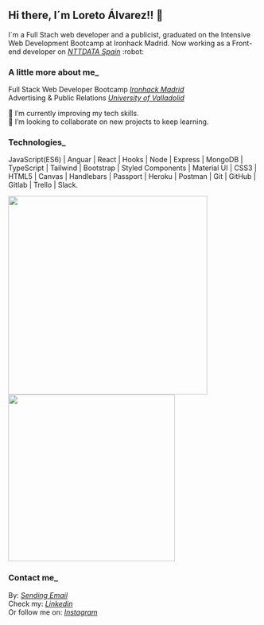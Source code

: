 ## Hi there, I´m Loreto Álvarez!! 👋 
<p>I´m a Full Stach web developer and a publicist, graduated on the Intensive Web Development Bootcamp at Ironhack Madrid. Now working as a Front-end developer on <i><a href="https://es.nttdata.com/" :target="_blank">NTTDATA Spain</a></i> :robot: </p>

### A little more about me_
Full Stack Web Developer Bootcamp <i><a href="https://www.ironhack.com/es" target="_blank">Ironhack Madrid</a></i> </br>
Advertising & Public Relations <i><a href="https://www.uva.es/export/sites/uva/" target="_blank">University of Valladolid</a></i> <br />

:muscle: I’m currently improving my tech skills. </br>
👯 I’m looking to collaborate on new projects to keep learning. </br>


### Technologies_

JavaScript(ES6) | Anguar | React | Hooks | Node | Express | MongoDB | TypeScript | Tailwind | Bootstrap | Styled Components | Material UI |  CSS3 | HTML5 | Canvas | Handlebars | Passport | Heroku | Postman | Git | GitHub | Gitlab | Trello | Slack.

<a href="https://github.com/loretoavoces">
  <img align="center" width="400" src="https://github-readme-stats.vercel.app/api?username=loretoavoces&show_icons=true&theme=nightowl" />
</a>
<a href="https://github.com/loretoavoces?tab=repositories">
  <img align="center" width="335" src="https://github-readme-stats.vercel.app/api/top-langs/?username=loretoavoces&layout=compact&theme=nightowl" />
</a>

### Contact me_
By: <i><a href = "mailto: loretoavoces@gmail.com" target="_blank">Sending Email</a></i> <br />
Check my: <i><a href="https://www.linkedin.com/in/loreto-alvarez-voces/" target="_blank">Linkedin</a></i> </br>
Or follow me on: <i><a href="https://www.instagram.com/loretoavoces/" target="_blank">Instagram</a></i> 


<!--
**loretoavoces/loretoavoces** is a ✨ _special_ ✨ repository because its `README.md` (this file) appears on your GitHub profile.

Here are some ideas to get you started:

- 🔭 I’m currently working on ...
- 🌱 I’m currently learning ...
- 👯 I’m looking to collaborate on ...
- 🤔 I’m looking for help with ...
- 💬 Ask me about ...
- 📫 How to reach me: ...
- 😄 Pronouns: ...
- ⚡ Fun fact: ...
-->
